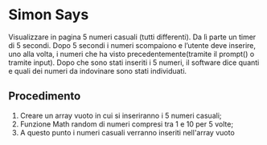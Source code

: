 Simon Says
===
Visualizzare in pagina 5 numeri casuali (tutti differenti). Da lì parte un timer di 5 secondi.
Dopo 5 secondi i numeri scompaiono e l’utente deve inserire, uno alla volta, i numeri che ha visto precedentemente(tramite il prompt() o tramite input).
Dopo che sono stati inseriti i 5 numeri, il software dice quanti e quali dei numeri da indovinare sono stati individuati.

## Procedimento
1. Creare un array vuoto in cui si inseriranno i 5 numeri casuali;
2. Funzione Math random di numeri compresi tra 1 e 10 per 5 volte;
3. A questo punto i numeri casuali verranno inseriti nell'array vuoto